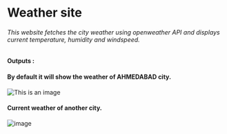 # Weather site
###### This website fetches the city weather using openweather API and displays current temperature, humidity and windspeed.

#### Outputs :

#### By default it will show the weather of AHMEDABAD city.
![This is an image](![image](https://user-images.githubusercontent.com/84489096/176394031-0fe0543c-a585-47d8-ae69-7de70274c41b.png))

#### Current weather of another city.
![image](https://user-images.githubusercontent.com/84489096/176394168-a63414a2-d55f-4b68-af35-4aadda545c6d.png)


